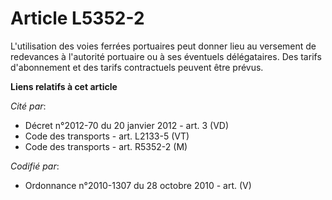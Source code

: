 # Article L5352-2

L'utilisation des voies ferrées portuaires peut donner lieu au versement de redevances à l'autorité portuaire ou à ses
éventuels délégataires. Des tarifs d'abonnement et des tarifs contractuels peuvent être prévus.

**Liens relatifs à cet article**

_Cité par_:

  - Décret n°2012-70 du 20 janvier 2012 - art. 3 (VD)
  - Code des transports - art. L2133-5 (VT)
  - Code des transports - art. R5352-2 (M)

_Codifié par_:

  - Ordonnance n°2010-1307 du 28 octobre 2010 - art. (V)
